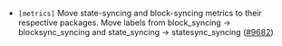 - `[metrics]` Move state-syncing and block-syncing metrics to
  their respective packages. Move labels from block_syncing
  -> blocksync_syncing and state_syncing -> statesync_syncing
  ([\#9682](https://github.com/tendermint/tendermint/pull/9682))
